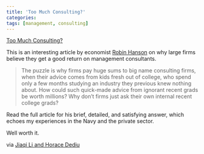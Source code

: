 ```yaml
---
title: 'Too Much Consulting?'
categories: 
tags: [management, consulting]
---
```

[Too Much Consulting?][1]

   [1]: http://www.overcomingbias.com/2012/01/why-so-much-consulting.html

This is an interesting article by economist [Robin Hanson][2] on why large firms believe they get a good return on management consultants.

   [2]: http://www.overcomingbias.com/bio

> The puzzle is why firms pay huge sums to big name consulting firms, when their advice comes from kids fresh out of college, who spend only a few months studying an industry they previous knew nothing about. How could such quick-made advice from ignorant recent grads be worth millions? Why don’t firms just ask their own internal recent college grads?

Read the full article for his brief, detailed, and satisfying answer, which echoes my experiences in the Navy and the private sector. 

Well worth it.

via [Jiaqi Li and Horace Dediu][3]

   [3]: https://twitter.com/jiaqili/status/208233897727754241
